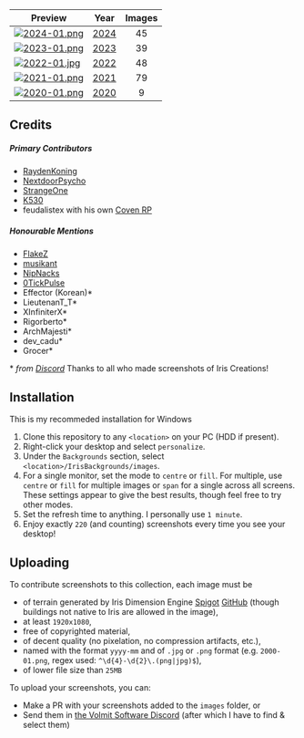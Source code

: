 <!-- BEGIN IMAGES -->
| Preview | Year | Images |
|---|:---:|:---:|
| [![2024-01.png](images/2024-01.png)](./images_2024.md) | <a href='./images_2024.md'>2024</a> | 45 |
| [![2023-01.png](images/2023-01.png)](./images_2023.md) | <a href='./images_2023.md'>2023</a> | 39 |
| [![2022-01.jpg](images/2022-01.jpg)](./images_2022.md) | <a href='./images_2022.md'>2022</a> | 48 |
| [![2021-01.png](images/2021-01.png)](./images_2021.md) | <a href='./images_2021.md'>2021</a> | 79 |
| [![2020-01.png](images/2020-01.png)](./images_2020.md) | <a href='./images_2020.md'>2020</a> | 9 |
<!-- END IMAGES -->

## Credits

##### Primary Contributors
- [RaydenKoning](https://github.com/RaydenKonig/)
- [NextdoorPsycho](https://github.com/nextdoorpsycho)
- [StrangeOne](https://github.com/StrangeOne101)
- [K530](https://github.com/K530-hub)
- feudalistex with his own [Coven RP](https://discord.gg/u7AySgNf)

##### Honourable Mentions
- [FlakeZ](https://github.com/SFlakeZ)
- [musikant](https://GHsorryiwon12345)
- [NipNacks](https://github.com/NipNacks)
- [0TickPulse](https://github.com/0tickpulse)
- Effector (Korean)\*
- LieutenanT_T\*
- XInfiniterX\*
- Rigorberto\*
- ArchMajesti\*
- dev_cadu\*
- Grocer\*

\* *from [Discord](discord.gg/volmit)*
Thanks to all who made screenshots of Iris Creations!
## Installation

This is my recommeded installation for Windows

1. Clone this repository to any `<location>` on your PC (HDD if present).
2. Right-click your desktop and select `personalize`.
3. Under the `Backgrounds` section, select `<location>/IrisBackgrounds/images`.
4. For a single monitor, set the mode to `centre` or `fill`. For multiple, use `centre` or `fill` for multiple images or `span` for a single across all screens. These settings appear to give the best results, though feel free to try other modes.
5. Set the refresh time to anything. I personally use `1 minute`.
6. Enjoy exactly <!-- BEGIN COUNT -->`220`<!-- END COUNT --> (and counting) screenshots every time you see your desktop!

## Uploading
To contribute screenshots to this collection, each image must be
- of terrain generated by Iris Dimension Engine [Spigot](https://www.spigotmc.org/resources/iris-dimension-engine.84586/) [GitHub](https://www.github.com/VolmitSoftware/Iris) (though buildings not native to Iris are allowed in the image),
- at least `1920x1080`,
- free of copyrighted material,
- of decent quality (no pixelation, no compression artifacts, etc.),
- named with the format `yyyy-mm` and of `.jpg` or `.png` format (e.g. `2000-01.png`, regex used: `^\d{4}-\d{2}\.(png|jpg)$`),
- of lower file size than `25MB`

To upload your screenshots, you can:
- Make a PR with your screenshots added to the `images` folder, or
- Send them in [the Volmit Software Discord](https://discord.gg/Volmit) (after which I have to find & select them)
